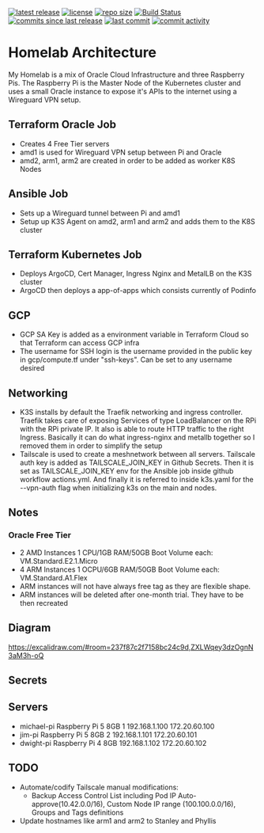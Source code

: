 [![latest release](https://img.shields.io/github/release/slashr/homelab)](https://github.com/slashr/homelab/releases)
[![license](https://img.shields.io/github/license/slashr/homelab)](https://github.com/slashr/homelab/blob/main/license.txt)
[![repo size](https://img.shields.io/github/repo-size/slashr/homelab)](https://github.com/slashr/homelab)
[![Build Status](https://img.shields.io/github/actions/workflow/status/slashr/homelab/actions.yml)](https://github.com/slashr/homelab/actions/workflows/actions.yml)
[![commits since last release](https://img.shields.io/github/commits-since/slashr/homelab/latest)](https://github.com/slashr/homelab/commits/main)
[![last commit](https://img.shields.io/github/last-commit/slashr/homelab)](https://github.com/slashr/homelab/commits/main)
[![commit activity](https://img.shields.io/github/commit-activity/y/slashr/homelab)](https://github.com/slashr/homelab/commits/main)

# Homelab Architecture

My Homelab is a mix of Oracle Cloud Infrastructure and three Raspberry Pis. The Raspberry Pi is the Master Node of the Kubernetes cluster and uses a small Oracle instance to expose it's APIs to the internet using a Wireguard VPN setup.

## Terraform Oracle Job
- Creates 4 Free Tier servers
- amd1 is used for Wireguard VPN setup between Pi and Oracle
- amd2, arm1, arm2 are created in order to be added as worker K8S Nodes

## Ansible Job
- Sets up a Wireguard tunnel between Pi and amd1
- Setup up K3S Agent on amd2, arm1 and arm2 and adds them to the K8S cluster

## Terraform Kubernetes Job
- Deploys ArgoCD, Cert Manager, Ingress Nginx and MetalLB on the K3S cluster
- ArgoCD then deploys a app-of-apps which consists currently of Podinfo

## GCP
- GCP SA Key is added as a environment variable in Terraform Cloud so that Terraform can access GCP infra
- The username for SSH login is the username provided in the public key in gcp/compute.tf under "ssh-keys". Can be set to any username desired

## Networking
- K3S installs by default the Traefik networking and ingress controller. Traefik takes care of exposing Services of type LoadBalancer on the RPi with the RPi private IP. It also is able to route HTTP traffic to the right Ingress. Basically it can do what ingress-nginx and metallb together so I removed them in order to simplify the setup
- Tailscale is used to create a meshnetwork between all servers. Tailscale auth key is added as TAILSCALE_JOIN_KEY in Github Secrets. Then it is set as TAILSCALE_JOIN_KEY env for the Ansible job inside github workflow actions.yml. And finally it is referred to inside k3s.yaml for the --vpn-auth flag when initializing k3s on the main and nodes.

## Notes
### Oracle Free Tier
- 2 AMD Instances 1 CPU/1GB RAM/50GB Boot Volume each: VM.Standard.E2.1.Micro
- 4 ARM Instances 1 OCPU/6GB RAM/50GB Boot Volume each: VM.Standard.A1.Flex
- ARM instances will not have always free tag as they are flexible shape.
- ARM instances will be deleted after one-month trial. They have to be then recreated

## Diagram
https://excalidraw.com/#room=237f87c2f7158bc24c9d,ZXLWqey3dzOgnN3aM3h-oQ

## Secrets

## Servers
- michael-pi        Raspberry Pi 5 8GB 1    192.168.1.100      172.20.60.100
- jim-pi            Raspberry Pi 5 8GB 2    192.168.1.101      172.20.60.101 
- dwight-pi         Raspberry Pi 4 8GB      192.168.1.102      172.20.60.102

## TODO
- Automate/codify Tailscale manual modifications:
  - Backup Access Control List including Pod IP Auto-approve(10.42.0.0/16), Custom Node IP range (100.100.0.0/16), Groups and Tags definitions
- Update hostnames like arm1 and arm2 to Stanley and Phyllis
